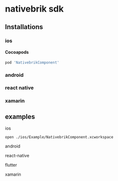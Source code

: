# nativebrik sdk

## Installations

### ios

#### Cocoapods

```ruby
pod 'NativebrikComponent'
```

### android

### react native

### xamarin

## examples

ios

```
open ./ios/Example/NativebrikComponent.xcworkspace
```

android

react-native

flutter

xamarin
